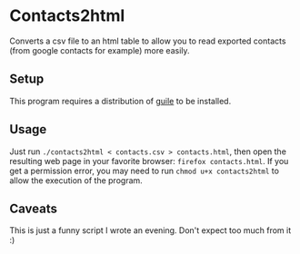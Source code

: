 
# Contacts2html

Converts a csv file to an html table to allow you to read exported contacts (from google contacts for example) more easily.

## Setup

This program requires a distribution of [guile](https://www.gnu.org/software/guile/) to be installed.

## Usage

Just run `./contacts2html < contacts.csv > contacts.html`, then open the resulting web page in your favorite browser: `firefox contacts.html`.
If you get a permission error, you may need to run `chmod u+x contacts2html` to allow the execution of the program.

## Caveats

This is just a funny script I wrote an evening. Don't expect too much from it :)


